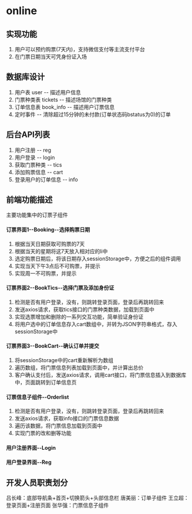 # online
## 实现功能
1. 用户可以预约购票(7天内)，支持微信支付等主流支付平台 
2. 在门票日期当天可凭身份证入场


## 数据库设计
1. 用户表  user -- 描述用户信息
2. 门票种类表  tickets  --  描述场馆的门票种类
3. 订单信息表  book_info  --  描述用户订票信息
4. 定时事件 -- 清除超过15分钟的未付款(订单状态码bstatus为0)的订单


## 后台API列表
1. 用户注册 -- reg
2. 用户登录 -- login
3. 获取门票种类 -- tics
4. 添加购票信息 -- cart
4. 登录用户的订单信息 -- info


## 前端功能描述
主要功能集中的订票子组件

#### 订票界面1--Booking--选择购票日期
1. 根据当天日期获取可购票的7天
2. 根据当天的星期将这7天放入相对应的li中
3. 选定购票日期后，将该日期存入sessionStorage中，方便之后的组件调用
4. 实现当天下午3点后不可购票，并提示
5. 实现周一不可购票，并提示

#### 订票界面2--BookTics--选择门票及添加身份证
1. 检测是否有用户登录，没有，则跳转登录页面，登录后再跳转回来
2. 发送axios请求，获取tics接口的门票种类数据，加载到页面中
3. 实现选票增加和删除的一系列交互功能，简单验证身份证
4. 将用户选中的订单信息存入cart数组中，并转为JSON字符串格式，存入sessionStorage中

#### 订票界面3--BookCart--确认订单并提交
1. 将sessionStorage中的cart重新解析为数组
2. 遍历数组，将门票信息列表加载到页面中，并计算出总价
3. 客户确认支付后，发送axios请求，调用cart接口，将门票信息插入到数据库中，页面跳转到订单信息页

#### 订票信息子组件--Orderlist
1. 检测是否有用户登录，没有，则跳转登录页面，登录后再跳转回来
2. 发送axios请求，获取info接口的门票信息数据
3. 遍历该数据，将门票信息加载到页面中
4. 实现门票的改和删等功能

#### 用户注册界面--Login

#### 用户登录界面--Reg


## 开发人员职责划分
吕长峰：底部导航条+首页+切换箭头+头部信息栏
唐美丽：订单子组件
王立超：登录页面+注册页面
张华强：门票信息子组件


